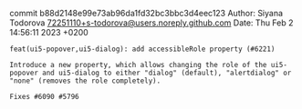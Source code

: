 commit b88d2148e99e73ab96da1fd32bc3bbc3d4eec123
Author: Siyana Todorova <72251110+s-todorova@users.noreply.github.com>
Date:   Thu Feb 2 14:56:11 2023 +0200

    feat(ui5-popover,ui5-dialog): add accessibleRole property (#6221)
    
    Introduce a new property, which allows changing the role of the ui5-popover and ui5-dialog to either "dialog" (default), "alertdialog" or "none" (removes the role completely).
    
    Fixes #6090 #5796
